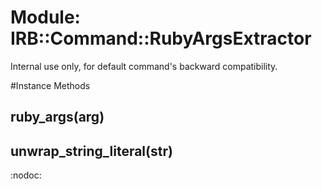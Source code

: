 # Module: IRB::Command::RubyArgsExtractor
    

Internal use only, for default command's backward compatibility.



#Instance Methods
## ruby_args(arg) [](#method-i-ruby_args)

## unwrap_string_literal(str) [](#method-i-unwrap_string_literal)
:nodoc:

